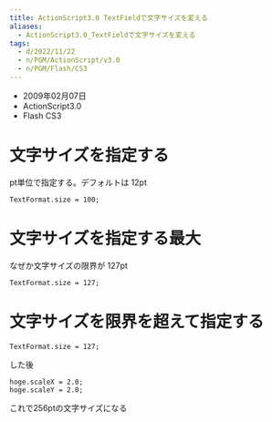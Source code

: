 ```yaml
---
title: ActionScript3.0 TextFieldで文字サイズを変える
aliases:
  - ActionScript3.0_TextFieldで文字サイズを変える
tags:
  - d/2022/11/22
  - n/PGM/ActionScript/v3.0
  - n/PGM/Flash/CS3
---
```


- 2009年02月07日
- ActionScript3.0
- Flash CS3

文字サイズを指定する
================================================================================
pt単位で指定する。デフォルトは 12pt

```actiohscript
TextFormat.size = 100;
```


文字サイズを指定する最大
================================================================================
なぜか文字サイズの限界が 127pt

```actiohscript
TextFormat.size = 127;
```

文字サイズを限界を超えて指定する
================================================================================

```actiohscript
TextFormat.size = 127;
```

した後

```actiohscript
hoge.scaleX = 2.0;
hoge.scaleY = 2.0;
```

これで256ptの文字サイズになる


